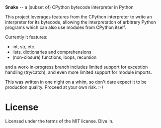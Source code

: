 **Snake** -- a (subset of) CPython bytecode interpreter in Python

This project leverages features from the CPython interpreter to write an interpreter for its bytecode, allowing the interpretation of arbitrary Python programs which can also use modules from CPython itself.

Currently it features:

  * int, str, etc.
  * lists, dictionaries and comprehensions
  * (non-closure) functions, loops, recursion
  
and a work-in-progress branch includes limited support for exception handling (try/catch), and
even more limited support for module imports.

This was written in one night on a whim, so don't dare expect it to be production quality.
Proceed at your own risk. :-)

License
=======

Licensed under the terms of the MIT license. Dive in.